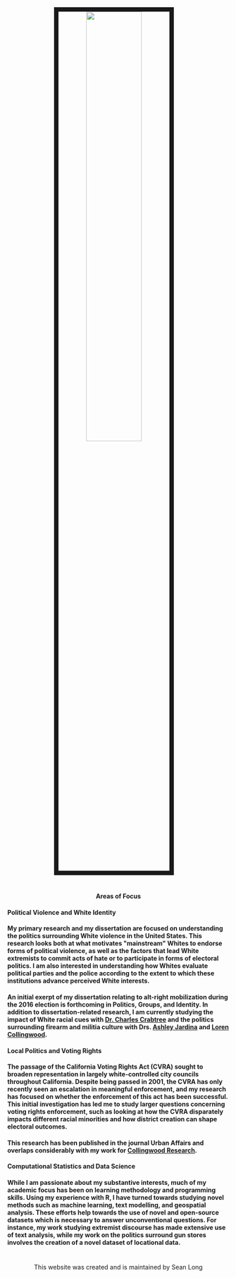 ---
---



<link rel="stylesheet" href="styles.css" type="text/css">

<center>
<img src="images/Joshua.jpg" style="width:50%; border:10px solid; margin-right: 20px" align="middle">
</center>

#

#

#

#

<center>

#### **Areas of Focus**

</center>

#### **Political Violence and White Identity**
#### My primary research and my dissertation are focused on understanding the politics surrounding White violence in the United States. This research looks both at what motivates "mainstream" Whites to endorse forms of political violence, as well as the factors that lead White extremists to commit acts of hate or to participate in forms of electoral politics. I am also interested in understanding how Whites evaluate political parties and the police according to the extent to which these institutions advance perceived White interests.
#### An initial exerpt of my dissertation relating to alt-right mobilization during the 2016 election is forthcoming in Politics, Groups, and Identity. In addition to dissertation-related research, I am currently studying the impact of White racial cues with [Dr. Charles Crabtree](http://charlescrabtree.com/) and the politics surrounding firearm and militia culture with Drs. [Ashley Jardina](https://sites.duke.edu/ashleyjardina/) and [Loren Collingwood](https://www.collingwoodresearch.com/).
#### 
#### 
#### **Local Politics and Voting Rights**
#### The passage of the California Voting Rights Act (CVRA) sought to broaden representation in largely white-controlled city councils throughout California. Despite being passed in 2001, the CVRA has only recently seen an escalation in meaningful enforcement, and my research has focused on whether the enforcement of this act has been successful. This initial investigation has led me to study larger questions concerning voting rights enforcement, such as looking at how the CVRA disparately impacts different racial minorities and how district creation can shape electoral outcomes.
#### This research has been published in the journal Urban Affairs and overlaps considerably with my work for [Collingwood Research](https://www.collingwoodresearch.com/).
#### 
#### 
#### **Computational Statistics and Data Science**
#### While I am passionate about my substantive interests, much of my academic focus has been on learning methodology and programming skills. Using my experience with R, I have turned towards studying novel methods such as machine learning, text modelling, and geospatial analysis. These efforts help towards the use of novel and open-source datasets which is necessary to answer unconventional questions. For instance, my work studying extremist discourse has made extensive use of text analysis, while my work on the politics surround gun stores involves the creation of a novel dataset of locational data.
#

#

#



#

#

#

#

#

#

#

#

#

#

#

#

#

#

#

#

#

#

#

#

#

#

#

#

#

#

#

#

#

#

#

#

#

#

#

#

#

#

#

#

#

#

#

#

#

#

#

#

#

#

#

#

#

#

#

#


<center> 

This website was created and is maintained by Sean Long

</center>
